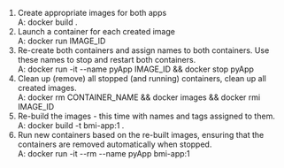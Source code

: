 1) Create appropriate images for both apps  
   A:   docker build .
2) Launch a container for each created image   
   A:   docker run  IMAGE_ID
3) Re-create both containers and assign names to both containers.
   Use these names to stop and restart both containers.   
   A: docker run -it --name pyApp IMAGE_ID  && docker stop pyApp   
4) Clean up (remove) all stopped (and running) containers, clean up all created images.  
   A: docker rm CONTAINER_NAME && docker images && docker rmi IMAGE_ID    
5) Re-build the images - this time with names and tags assigned to them.
   A: docker build -t bmi-app:1 .
6) Run new containers based on the re-built images, ensuring that the containers
   are removed automatically when stopped.   
   A:  docker run  -it --rm --name pyApp bmi-app:1 



